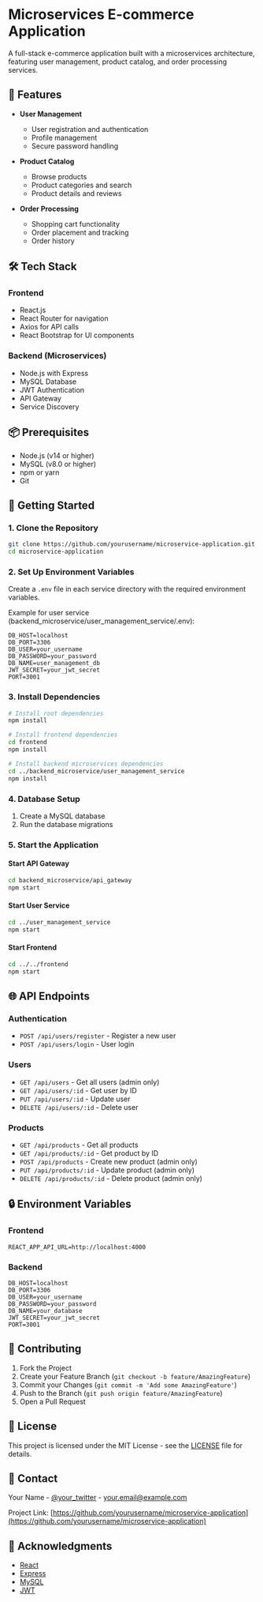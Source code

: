 # Microservices E-commerce Application

A full-stack e-commerce application built with a microservices architecture, featuring user management, product catalog, and order processing services.

## 🚀 Features

- **User Management**
  - User registration and authentication
  - Profile management
  - Secure password handling

- **Product Catalog**
  - Browse products
  - Product categories and search
  - Product details and reviews

- **Order Processing**
  - Shopping cart functionality
  - Order placement and tracking
  - Order history

## 🛠️ Tech Stack

### Frontend
- React.js
- React Router for navigation
- Axios for API calls
- React Bootstrap for UI components

### Backend (Microservices)
- Node.js with Express
- MySQL Database
- JWT Authentication
- API Gateway
- Service Discovery

## 📦 Prerequisites

- Node.js (v14 or higher)
- MySQL (v8.0 or higher)
- npm or yarn
- Git

## 🚀 Getting Started

### 1. Clone the Repository
```bash
git clone https://github.com/yourusername/microservice-application.git
cd microservice-application
```

### 2. Set Up Environment Variables
Create a `.env` file in each service directory with the required environment variables.

Example for user service (backend_microservice/user_management_service/.env):
```
DB_HOST=localhost
DB_PORT=3306
DB_USER=your_username
DB_PASSWORD=your_password
DB_NAME=user_management_db
JWT_SECRET=your_jwt_secret
PORT=3001
```

### 3. Install Dependencies
```bash
# Install root dependencies
npm install

# Install frontend dependencies
cd frontend
npm install

# Install backend microservices dependencies
cd ../backend_microservice/user_management_service
npm install
```

### 4. Database Setup
1. Create a MySQL database
2. Run the database migrations

### 5. Start the Application

#### Start API Gateway
```bash
cd backend_microservice/api_gateway
npm start
```

#### Start User Service
```bash
cd ../user_management_service
npm start
```

#### Start Frontend
```bash
cd ../../frontend
npm start
```

## 🌐 API Endpoints

### Authentication
- `POST /api/users/register` - Register a new user
- `POST /api/users/login` - User login

### Users
- `GET /api/users` - Get all users (admin only)
- `GET /api/users/:id` - Get user by ID
- `PUT /api/users/:id` - Update user
- `DELETE /api/users/:id` - Delete user

### Products
- `GET /api/products` - Get all products
- `GET /api/products/:id` - Get product by ID
- `POST /api/products` - Create new product (admin only)
- `PUT /api/products/:id` - Update product (admin only)
- `DELETE /api/products/:id` - Delete product (admin only)

## 🔒 Environment Variables

### Frontend
```
REACT_APP_API_URL=http://localhost:4000
```

### Backend
```
DB_HOST=localhost
DB_PORT=3306
DB_USER=your_username
DB_PASSWORD=your_password
DB_NAME=your_database
JWT_SECRET=your_jwt_secret
PORT=3001
```

## 🤝 Contributing

1. Fork the Project
2. Create your Feature Branch (`git checkout -b feature/AmazingFeature`)
3. Commit your Changes (`git commit -m 'Add some AmazingFeature'`)
4. Push to the Branch (`git push origin feature/AmazingFeature`)
5. Open a Pull Request

## 📄 License

This project is licensed under the MIT License - see the [LICENSE](LICENSE) file for details.

## 📧 Contact

Your Name - [@your_twitter](https://twitter.com/your_username) - your.email@example.com

Project Link: [https://github.com/yourusername/microservice-application](https://github.com/yourusername/microservice-application)

## 🙏 Acknowledgments

- [React](https://reactjs.org/)
- [Express](https://expressjs.com/)
- [MySQL](https://www.mysql.com/)
- [JWT](https://jwt.io/)
